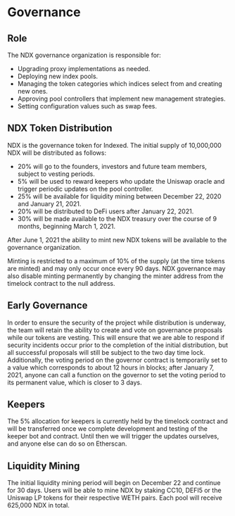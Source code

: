 # Governance

## Role

The NDX governance organization is responsible for:
- Upgrading proxy implementations as needed.
- Deploying new index pools.
- Managing the token categories which indices select from and creating new ones.
- Approving pool controllers that implement new management strategies.
- Setting configuration values such as swap fees.

## NDX Token Distribution

NDX is the governance token for Indexed. The initial supply of 10,000,000 NDX will be distributed as follows:
- 20% will go to the founders, investors and future team members, subject to vesting periods.
- 5% will be used to reward keepers who update the Uniswap oracle and trigger periodic updates on the pool controller.
- 25% will be available for liquidity mining between December 22, 2020 and January 21, 2021.
- 20% will be distributed to DeFi users after January 22, 2021.
- 30% will be made available to the NDX treasury over the course of 9 months, beginning March 1, 2021.

After June 1, 2021 the ability to mint new NDX tokens will be available to the governance organization.

Minting is restricted to a maximum of 10% of the supply (at the time tokens are minted) and may only occur once every 90 days. NDX governance may also disable minting permanently by changing the minter address from the timelock contract to the null address.

## Early Governance

In order to ensure the security of the project while distribution is underway, the team will retain the ability to create and vote on governance proposals while our tokens are vesting. This will ensure that we are able to respond if security incidents occur prior to the completion of the initial distribution, but all successful proposals will still be subject to the two day time lock. Additionally, the voting period on the governor contract is temporarily set to a value which corresponds to about 12 hours in blocks; after January 7, 2021, anyone can call a function on the governor to set the voting period to its permanent value, which is closer to 3 days.

## Keepers

The 5% allocation for keepers is currently held by the timelock contract and will be transferred once we complete development and testing of the keeper bot and contract. Until then we will trigger the updates ourselves, and anyone else can do so on Etherscan.

## Liquidity Mining

The initial liquidity mining period will begin on December 22 and continue for 30 days. Users will be able to mine NDX by staking CC10, DEFI5 or the Uniswap LP tokens for their respective WETH pairs. Each pool will receive 625,000 NDX in total.